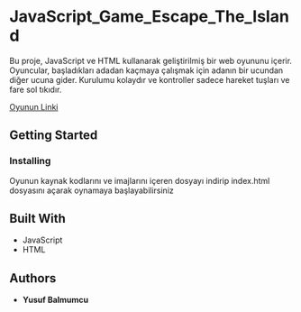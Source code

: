# JavaScript_Game_Escape_The_Island

Bu proje, JavaScript ve HTML kullanarak geliştirilmiş bir web oyununu içerir. Oyuncular, başladıkları adadan kaçmaya çalışmak için adanın bir ucundan diğer ucuna gider. Kurulumu kolaydır ve kontroller sadece hareket tuşları ve fare sol tıkıdır.

[Oyunun Linki](https://yusufbalmumcu.github.io/JavaScript_Game_Escape_The_Island/)

## Getting Started



### Installing
Oyunun kaynak kodlarını ve imajlarını içeren dosyayı indirip index.html dosyasını açarak oynamaya başlayabilirsiniz

## Built With
* JavaScript
*  HTML

## Authors

* **Yusuf Balmumcu** 




